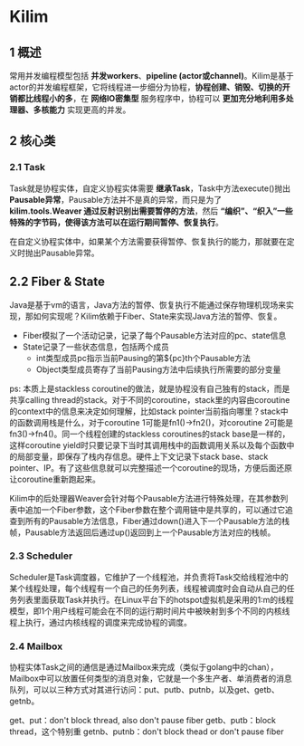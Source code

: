 # Kilim

## 1 概述

常用并发编程模型包括 **并发workers**、**pipeline (actor或channel)**。Kilim是基于actor的并发编程框架，它将线程进一步细分为协程，**协程创建、销毁、切换的开销都比线程小的多**，在 **网络IO密集型** 服务程序中，协程可以 **更加充分地利用多处理器、多核能力** 实现更高的并发。

## 2 核心类

### 2.1 Task

Task就是协程实体，自定义协程实体需要 **继承Task**，Task中方法execute()抛出 **Pausable异常**，Pausable方法并不是真的异常，而只是为了 **kilim.tools.Weaver 通过反射识别出需要暂停的方法**，然后 **“编织”、“织入”一些特殊的字节码，使得该方法可以在运行期间暂停、恢复执行**。

在自定义协程实体中，如果某个方法需要获得暂停、恢复执行的能力，那就要在定义时抛出Pausable异常。

## 2.2 Fiber & State

Java是基于vm的语言，Java方法的暂停、恢复执行不能通过保存物理机现场来实现，那如何实现呢？Kilim依赖于Fiber、State来实现Java方法的暂停、恢复。

- Fiber模拟了一个活动记录，记录了每个Pausable方法对应的pc、state信息
- State记录了一些状态信息，包括两个成员
  - int类型成员pc指示当前Pausing的第${pc}th个Pausable方法
  - Object类型成员寄存了当前Pausing方法中后续执行所需要的部分变量

ps: 本质上是stackless coroutine的做法，就是协程没有自己独有的stack，而是共享calling thread的stack。对于不同的coroutine，stack里的内容由coroutine的context中的信息来决定如何理解，比如stack pointer当前指向哪里？stack中的函数调用栈是什么，对于coroutine 1可能是fn1()->fn2()，对coroutine 2可能是fn3()->fn4()。同一个线程创建的stackless coroutines的stack base是一样的，这样coroutine yield时只要记录下当时其调用栈中的函数调用关系以及每个函数中的局部变量，即保存了栈内存信息。硬件上下文记录下stack base、stack pointer、IP。有了这些信息就可以完整描述一个coroutine的现场，方便后面还原让coroutine重新跑起来。

Kilim中的后处理器Weaver会针对每个Pausable方法进行特殊处理，在其参数列表中追加一个Fiber参数，这个Fiber参数在整个调用链中是共享的，可以通过它追查到所有的Pausable方法信息，Fiber通过down()进入下一个Pausable方法的栈帧，Pausable方法返回后通过up()返回到上一个Pausable方法对应的栈帧。

### 2.3 Scheduler

Scheduler是Task调度器，它维护了一个线程池，并负责将Task交给线程池中的某个线程处理，每个线程有一个自己的任务列表，线程被调度时会自动从自己的任务列表里面获取Task并执行。在Linux平台下的hotspot虚拟机是采用的1:m的线程模型，即1个用户线程可能会在不同的运行期时间片中被映射到多个不同的内核线程上执行，通过内核线程的调度来完成协程的调度。

### 2.4 Mailbox

协程实体Task之间的通信是通过Mailbox来完成（类似于golang中的chan），Mailbox中可以放置任何类型的消息对象，它就是一个多生产者、单消费者的消息队列，可以以三种方式对其进行访问：put、putb、putnb，以及get、getb、getnb。

get、put：don't block thread, also don't pause fiber
getb、putb：block thread，这个特别重
getnb、putnb：don't block thead or don't pause fiber
